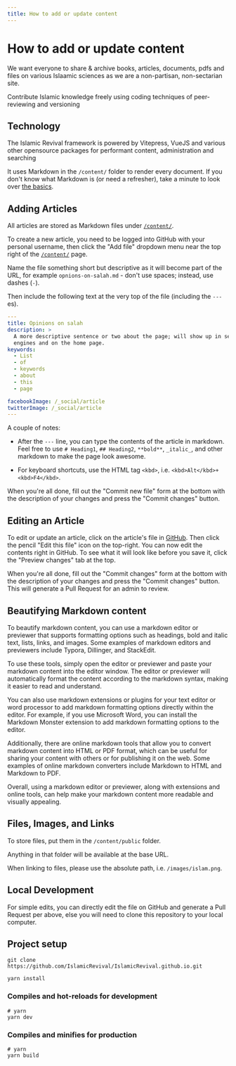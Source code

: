 ```yaml
---
title: How to add or update content
---
```


# How to add or update content

We want everyone to share & archive books, articles, documents, pdfs and files on various Islaamic sciences as we are a non-partisan, non-sectarian site.    

Contribute Islamic knowledge freely using coding techniques of peer-reviewing and versioning

## Technology

The Islamic Revival framework is powered by Vitepress, VueJS and various other opensource packages for performant content, administration and searching

It uses Markdown in the `/content/` folder to render every document. If you don't know what Markdown is (or need a refresher), take a minute to look over [the basics][1].

## Adding Articles

All articles are stored as Markdown files under [`/content/`][2]. 

To create a new article, you need to be logged into GitHub with your personal username, then click the "Add file" dropdown menu near the top right of the [`/content/`][2] page.

Name the file something short but descriptive as it will become part of the URL, for
example `opnions-on-salah.md` - don't use spaces; instead,
use dashes (`-`).

Then include the following text at the very top of the file (including the
`---`es).

```yaml
---
title: Opinions on salah
description: >
  A more descriptive sentence or two about the page; will show up in search
  engines and on the home page.
keywords:
  - List
  - of
  - keywords
  - about
  - this
  - page

facebookImage: /_social/article
twitterImage: /_social/article
---
```

A couple of notes:

- After the `---` line, you can type the contents of the article in markdown.
Feel free to use `# Heading1`, `## Heading2`, `**bold**`, `_italic_`, and other
markdown to make the page look awesome.

- For keyboard shortcuts, use the HTML tag `<kbd>`, i.e.
`<kbd>Alt</kbd>+<kbd>F4</kbd>`.

When you're all done, fill out the "Commit new file" form at the bottom with the
description of your changes and press the "Commit changes" button.

## Editing an Article

To edit or update an article, click on the article's file in [GitHub][2]. Then
click the pencil "Edit this file" icon on the top-right. You can now edit the
contents right in GitHub. To see what it will look like before you save it,
click the "Preview changes" tab at the top.

When you're all done, fill out the "Commit changes" form at the bottom with the
description of your changes and press the "Commit changes" button. This will generate a Pull Request for an admin to review.

## Beautifying Markdown content
To beautify markdown content, you can use a markdown editor or previewer that supports formatting options such as headings, bold and italic text, lists, links, and images. Some examples of markdown editors and previewers include Typora, Dillinger, and StackEdit.

To use these tools, simply open the editor or previewer and paste your markdown content into the editor window. The editor or previewer will automatically format the content according to the markdown syntax, making it easier to read and understand.

You can also use markdown extensions or plugins for your text editor or word processor to add markdown formatting options directly within the editor. For example, if you use Microsoft Word, you can install the Markdown Monster extension to add markdown formatting options to the editor.

Additionally, there are online markdown tools that allow you to convert markdown content into HTML or PDF format, which can be useful for sharing your content with others or for publishing it on the web. Some examples of online markdown converters include Markdown to HTML and Markdown to PDF.

Overall, using a markdown editor or previewer, along with extensions and online tools, can help make your markdown content more readable and visually appealing.

## Files, Images, and Links

To store files, put them in the `/content/public` folder. 

Anything in that folder will be available at the base URL. 

When linking to files, please use the absolute path, i.e.
`/images/islam.png`.


## Local Development

For simple edits, you can directly edit the file on GitHub and generate a Pull Request per above, else you will need to clone this repository to your local computer.


## Project setup

```
git clone https://github.com/IslamicRevival/IslamicRevival.github.io.git

yarn install
```

### Compiles and hot-reloads for development

```
# yarn
yarn dev
```

### Compiles and minifies for production

```
# yarn
yarn build
```


[1]: https://help.github.com/articles/markdown-basics/
[2]: https://github.com/IslamicRevival/IslamicRevival.github.io/tree/main/content
